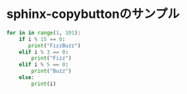 # sphinx-copybuttonのサンプル

```python
for in in range(1, 101):
    if i % 15 == 0:
       print("FizzBuzz")
    elif i % 3 == 0:
        print("Fizz")
    elif i % 5 == 0:
        print("Buzz")
    else:
        print(i)
```
